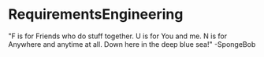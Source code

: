 # RequirementsEngineering
"F is for Friends who do stuff together. U is for You and me. N is for Anywhere and anytime at all. Down here in the deep blue sea!" -SpongeBob
